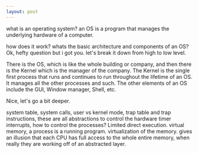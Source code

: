 ```yaml
---
layout: post
---
```


what is an operating system?
an OS is a program that manages the underlying hardware of a computer. 


how does it work? whats the basic architecture and components of an OS?
Ok, hefty question but i got you. let's break it down from high to low level.

There is the OS, which is like the whole building or company, and then there is the Kernel which is the manager of the company.
The Kernel is the single first process that runs and continues to run throughout the lifetime of an OS. It manages all the other processes and such.
The other elements of an OS include the GUI, Window manager, Shell, etc.

Nice, let's go a bit deeper.

system table, system calls, user vs kernel mode, trap table and trap instructions, 
these are all abstractions to control the hardware
timer interrupts, how to control the processes? Limited direct execution.
virtual memory,
a process is a running program. 
virtualization of the memory. gives an illusion that each CPU has full access to the whole entire memory, when really they are working off of an abstracted layer.

